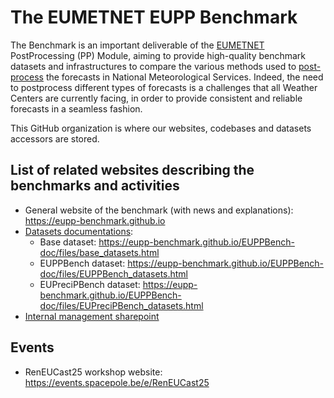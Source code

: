 
The EUMETNET EUPP Benchmark
===========================

The Benchmark is an important deliverable of the [EUMETNET](https://www.eumetnet.eu) PostProcessing (PP) Module, aiming to provide high-quality benchmark datasets and infrastructures to compare the various methods used to [post-process](https://eupp-benchmark.github.io/pages/postprocessing-explained.html) the forecasts in National Meteorological Services. Indeed, the need to postprocess different types of forecasts is a challenges that all Weather Centers are currently facing, in order to provide consistent and reliable forecasts in a seamless fashion.

This GitHub organization is where our websites, codebases and datasets accessors are stored.

List of related websites describing the benchmarks and activities
-----------------------------------------------------------------

* General website of the benchmark (with news and explanations): https://eupp-benchmark.github.io
* [Datasets documentations](https://eupp-benchmark.github.io): 
  + Base dataset: https://eupp-benchmark.github.io/EUPPBench-doc/files/base_datasets.html
  + EUPPBench dataset: https://eupp-benchmark.github.io/EUPPBench-doc/files/EUPPBench_datasets.html
  + EUPreciPBench dataset: https://eupp-benchmark.github.io/EUPPBench-doc/files/EUPreciPBench_datasets.html
* [Internal management sharepoint](https://tlnt19059.sharepoint.com/sites/NWP-Cooperation-PostProcessing/)


Events
------

* RenEUCast25 workshop website: https://events.spacepole.be/e/RenEUCast25

